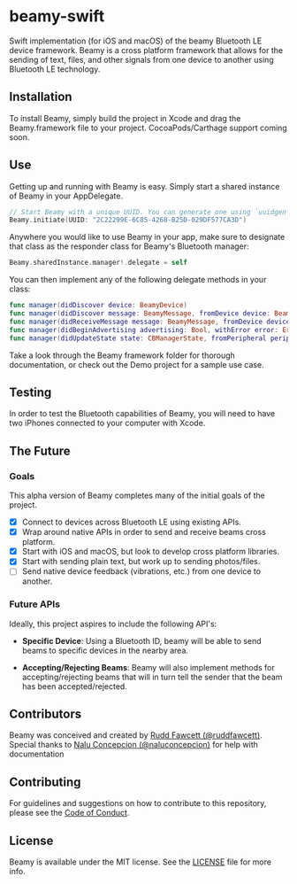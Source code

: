 # beamy-swift
Swift implementation (for iOS and macOS) of the beamy Bluetooth LE device framework. Beamy is a cross platform framework that allows for the sending of text, files, and other signals from one device to another using Bluetooth LE technology.

## Installation

To install Beamy, simply build the project in Xcode and drag the Beamy.framework file to your project. CocoaPods/Carthage support coming soon.

## Use

Getting up and running with Beamy is easy. Simply start a shared instance of Beamy in your AppDelegate.

```swift
// Start Beamy with a unique UUID. You can generate one using `uuidgen` in your Terminal.
Beamy.initiate(UUID: "2C22299E-6C85-4268-B25D-029DF577CA3D")
```

Anywhere you would like to use Beamy in your app, make sure to designate that class as the responder class for Beamy's Bluetooth manager:

```swift
Beamy.sharedInstance.manager!.delegate = self
```

You can then implement any of the following delegate methods in your class:

```swift
func manager(didDiscover device: BeamyDevice)
func manager(didDiscover message: BeamyMessage, fromDevice device: BeamyDevice)
func manager(didReceiveMessage message: BeamyMessage, fromDevice device: BeamyDevice)
func manager(didBeginAdvertising advertising: Bool, withError error: Error?)
func manager(didUpdateState state: CBManagerState, fromPeripheral peripheral: CBPeripheralManager)
```

Take a look through the Beamy framework folder for thorough documentation, or check out the Demo project for a sample use case.

## Testing
In order to test the Bluetooth capabilities of Beamy, you will need to have two iPhones connected to your computer with Xcode.

## The Future

### Goals
This alpha version of Beamy completes many of the initial goals of the project.

- [x] Connect to devices across Bluetooth LE using existing APIs.
- [x] Wrap around native APIs in order to send and receive beams cross platform.
- [x] Start with iOS and macOS, but look to develop cross platform libraries.
- [x] Start with sending plain text, but work up to sending photos/files.
- [ ] Send native device feedback (vibrations, etc.) from one device to another.

### Future APIs
Ideally, this project aspires to include the following API's:

- **Specific Device**: Using a Bluetooth ID, beamy will be able to send beams to specific devices in the nearby area.

- **Accepting/Rejecting Beams**: Beamy will also implement methods for accepting/rejecting beams that will in turn tell the sender that the beam has been accepted/rejected.


## Contributors
Beamy was conceived and created by [Rudd Fawcett (@ruddfawcett)](https://github.com/ruddfawcett). Special thanks to [Nalu Concepcion (@naluconcepcion)](https://github.com/naluconcepcion) for help with documentation

## Contributing
For guidelines and suggestions on how to contribute to this repository, please see the [Code of Conduct](https://github.com/ruddfawcett/beamy-swift/blob/master/CODE_OF_CONDUCT.md).

## License
Beamy is available under the MIT license. See the [LICENSE](https://github.com/ruddfawcett/beamy-swift/blob/master/LICENSE) file for more info.

